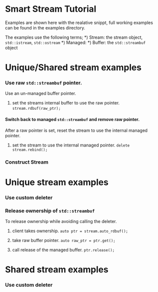  Smart Stream Tutorial
==========================================================================
Examples are shown here with the realative snippt, full working examples
can be found in the examples directory.

The examples use the following terms;
*) Stream: the stream object, `std::istream`, `std::ostream`
*) Managed:
*) Buffer: the `std::streambuf` object

Unique/Shared stream examples
==========================================================================
### Use raw `std::streambuf` pointer.
Use an un-managed buffer pointer.

1. set the streams internal buffer to use the raw pointer.
   `stream.rdbuf(raw_ptr);`

#### Switch back to managed `std::streambuf` and remove raw pointer.
After a raw pointer is set, reset the stream to use the internal managed
pointer.

1. set the stream to use the internal managed pointer.
   `delete stream.rebind();`

### Construct Stream

 Unique stream examples
==========================================================================

### Use custom deleter
### Release ownership of `std::streambuf`
To release ownership while avoiding calling the deleter.

1. client takes ownership.
   `auto ptr = stream.auto_rdbuf();`

2. take raw buffer pointer.
   `auto raw_ptr = ptr.get();`

3. call release of the managed buffer.
   `ptr.release();`

 Shared stream examples
==========================================================================
### Use custom deleter
